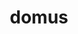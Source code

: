 ---
title: domus
meaning: house, home
pos: noun
ch: [twentyfive]
stem: dom
genend: ūs
abbgender: f.
abbgender2: fem.
gender: feminine
declension: fourth
derivative: domicile
---